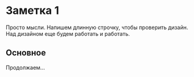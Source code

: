 # Заметка 1

Просто мысли. Напишем длинную строчку, чтобы проверить дизайн. Над дизайном еще будем работать и работать.

## Основное

Продолжаем...